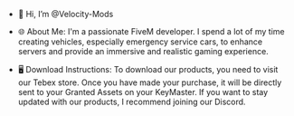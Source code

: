 - 👋 Hi, I’m @Velocity-Mods
- 🌐 About Me: I'm a passionate FiveM developer. I spend a lot of my time creating vehicles, especially emergency service cars, to enhance servers and provide an immersive and realistic gaming experience.

- 🖥️ Download Instructions:
  To download our products, you need to visit our Tebex store. Once you have made your purchase, it will be directly sent to your Granted Assets on your KeyMaster. If you want to stay updated with our products, I recommend joining our Discord.


<!---
Velocity-Mods/Velocity-Mods is a ✨ special ✨ repository because its `README.md` (this file) appears on your GitHub profile.
You can click the Preview link to take a look at your changes.
--->
